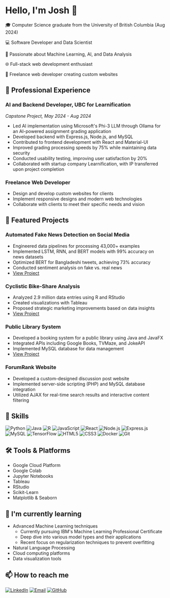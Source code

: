 # Hello, I'm Josh 👋

🎓 Computer Science graduate from the University of British Columbia (Aug 2024)

💻 Software Developer and Data Scientist

🤖 Passionate about Machine Learning, AI, and Data Analysis

🌐 Full-stack web development enthusiast

🚀 Freelance web developer creating custom websites


## 💼 Professional Experience

### AI and Backend Developer, UBC for Learnification
*Capstone Project, May 2024 - Aug 2024*
- Led AI implementation using Microsoft's Phi-3 LLM through Ollama for an AI-powered assignment grading application
- Developed backend with Express.js, Node.js, and MySQL
- Contributed to frontend development with React and Material-UI
- Improved grading processing speeds by 75% while maintaining data security
- Conducted usability testing, improving user satisfaction by 20%
- Collaborated with startup company Learnification, with IP transferred upon project completion

### Freelance Web Developer
- Design and develop custom websites for clients
- Implement responsive designs and modern web technologies
- Collaborate with clients to meet their specific needs and vision

## 🚀 Featured Projects

### Automated Fake News Detection on Social Media
- Engineered data pipelines for processing 43,000+ examples
- Implemented LSTM, RNN, and BERT models with 99% accuracy on news datasets
- Optimized BERT for Bangladeshi tweets, achieving 73% accuracy
- Conducted sentiment analysis on fake vs. real news
- [View Project](https://github.com/joshndala/fake-news-detection/blob/main/Deep%20Learning%20on%20Fake%20News%20Detection%20Final%20Paper.pdf)

### Cyclistic Bike-Share Analysis
- Analyzed 2.9 million data entries using R and RStudio
- Created visualizations with Tableau
- Proposed strategic marketing improvements based on data insights
- [View Project](https://github.com/joshndala/Cyclistic-Case-Study)

### Public Library System
- Developed a booking system for a public library using Java and JavaFX
- Integrated APIs including Google Books, TVMaze, and JokeAPI
- Implemented MySQL database for data management
- [View Project](https://github.com/joshndala/PublicLibraryIndivProj)

### ForumRank Website
- Developed a custom-designed discussion post website
- Implemented server-side scripting (PHP) and MySQL database integration
- Utilized AJAX for real-time search results and interactive content filtering

## 💼 Skills

![Python](https://img.shields.io/badge/-Python-3776AB?style=flat-square&logo=Python&logoColor=white)
![Java](https://img.shields.io/badge/-Java-007396?style=flat-square&logo=Java&logoColor=white)
![R](https://img.shields.io/badge/-R-276DC3?style=flat-square&logo=R&logoColor=white)
![JavaScript](https://img.shields.io/badge/-JavaScript-F7DF1E?style=flat-square&logo=javascript&logoColor=black)
![React](https://img.shields.io/badge/-React-61DAFB?style=flat-square&logo=react&logoColor=black)
![Node.js](https://img.shields.io/badge/-Node.js-339933?style=flat-square&logo=Node.js&logoColor=white)
![Express.js](https://img.shields.io/badge/-Express.js-000000?style=flat-square&logo=express&logoColor=white)
![MySQL](https://img.shields.io/badge/-MySQL-4479A1?style=flat-square&logo=mysql&logoColor=white)
![TensorFlow](https://img.shields.io/badge/-TensorFlow-FF6F00?style=flat-square&logo=TensorFlow&logoColor=white)
![HTML5](https://img.shields.io/badge/-HTML5-E34F26?style=flat-square&logo=html5&logoColor=white)
![CSS3](https://img.shields.io/badge/-CSS3-1572B6?style=flat-square&logo=css3&logoColor=white)
![Docker](https://img.shields.io/badge/-Docker-2496ED?style=flat-square&logo=docker&logoColor=white)
![Git](https://img.shields.io/badge/-Git-F05032?style=flat-square&logo=git&logoColor=white)

## 🛠 Tools & Platforms
- Google Cloud Platform
- Google Colab
- Jupyter Notebooks
- Tableau
- RStudio
- Scikit-Learn
- Matplotlib & Seaborn

## 🌱 I'm currently learning
- Advanced Machine Learning techniques
  - Currently pursuing IBM's Machine Learning Professional Certificate
  - Deep dive into various model types and their applications
  - Recent focus on regularization techniques to prevent overfitting
- Natural Language Processing
- Cloud computing platforms
- Data visualization tools

## 📫 How to reach me
[![LinkedIn](https://img.shields.io/badge/-LinkedIn-0077B5?style=flat-square&logo=LinkedIn&logoColor=white)](https://www.linkedin.com/in/joshua-ndala/)
[![Email](https://img.shields.io/badge/-Email-D14836?style=flat-square&logo=Gmail&logoColor=white)](mailto:jndala246@gmail.com)
[![GitHub](https://img.shields.io/badge/-GitHub-181717?style=flat-square&logo=GitHub&logoColor=white)](https://github.com/joshndala)

